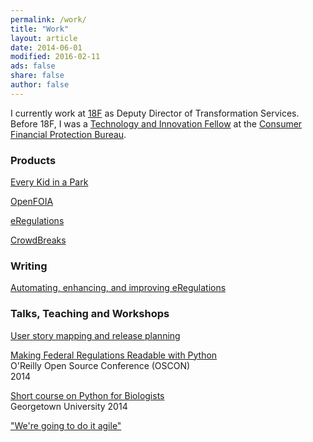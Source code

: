 ```yaml
---
permalink: /work/
title: "Work"
layout: article
date: 2014-06-01
modified: 2016-02-11
ads: false
share: false
author: false
---
```



I currently work at [18F](https://18f.gsa.gov) as Deputy Director of
Transformation Services. Before 18F, I was a [Technology and Innovation
Fellow](http://www.consumerfinance.gov/jobs/technology-innovation-fellows/) at
the [Consumer Financial Protection Bureau](http://www.consumerfinance.gov/).

### Products


[Every Kid in a Park](https://everykidinapark.gov)  

[OpenFOIA](https://open.foia.gov)

[eRegulations](http://consumerfinance.gov/eregulations)  

[CrowdBreaks](http://www.crowdbreaks.com)

### Writing

[Automating, enhancing, and improving eRegulations](https://cfpb.github.io/articles/automating-enhancing-improving-eregulations/)  

### Talks, Teaching and Workshops

[User story mapping and release planning](https://pages.18f.gov/digitalaccelerator/assets/workshop-day-three.pdf)

[Making Federal Regulations Readable with Python](http://bit.ly/1tWgbw5)  
O'Reilly Open Source Conference (OSCON)  
2014

[Short course on Python for Biologists](https://github.com/khandelwal/hoya-python/wiki)  
Georgetown University
2014

["We're going to do it agile"](https://vimeo.com/135823643)
